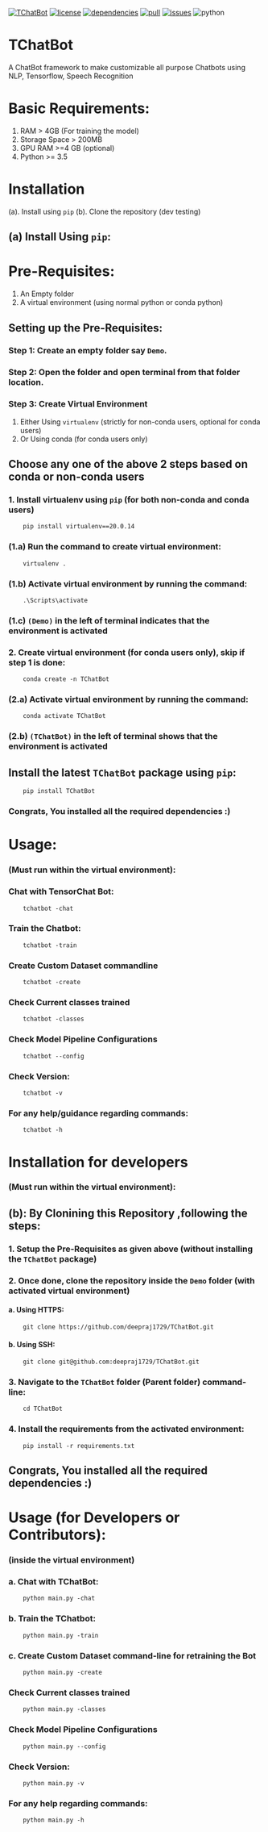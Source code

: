 [![TChatBot](https://img.shields.io/badge/TChatBot-v0.1.0-blue)](https://pypi.org/project/TChatBot/0.1.0/)  [![license](https://img.shields.io/badge/License-MIT-yellow)](https://github.com/deepraj1729/TChatBot/blob/master/LICENSE) [![dependencies](https://img.shields.io/badge/dependencies-packages-orange)](https://github.com/deepraj1729/TChatBot/blob/master/requirements.txt)
[![pull](https://img.shields.io/badge/pull--requests-requests-green)](https://github.com/deepraj1729/TChatBot/pulls) [![issues](https://img.shields.io/badge/issues-issues-red)](https://github.com/deepraj1729/TChatBot/issues) ![python](https://img.shields.io/badge/python-3.5%20%7C%203.6%20%7C%203.7-blue)


# TChatBot
A ChatBot framework to make customizable all purpose Chatbots using NLP, Tensorflow, Speech Recognition 

# Basic Requirements: 
1. RAM > 4GB (For training the model)
2. Storage Space > 200MB
3. GPU RAM >=4 GB (optional)
4. Python >= 3.5

# Installation

(a). Install using `pip` 
(b). Clone the repository (dev testing)

## (a) Install Using `pip`:

# Pre-Requisites:
1. An Empty folder
2. A virtual environment (using normal python or conda python)


## Setting up the Pre-Requisites:
### Step 1: Create an empty folder say `Demo`.

### Step 2: Open the folder and open terminal from that folder location.

### Step 3: Create Virtual Environment
1. Either Using `virtualenv` (strictly for non-conda users, optional for conda users)
2. Or Using conda (for conda users only)

## Choose any one of the above 2 steps based on conda or non-conda users
### 1. Install virtualenv using `pip` (for both non-conda and conda users)

        pip install virtualenv==20.0.14
        
### (1.a) Run the command to create virtual environment: 

        virtualenv .

### (1.b) Activate virtual environment by running the command:
        
        .\Scripts\activate

### (1.c) `(Demo)` in the left of terminal indicates that the environment is activated

### 2. Create virtual environment (for conda users only), skip if step 1 is done: 

        conda create -n TChatBot

### (2.a) Activate virtual environment by running the command:

        conda activate TChatBot

### (2.b) `(TChatBot)` in the left of terminal shows that the environment is activated
                 

## Install the latest `TChatBot` package using `pip`:
        
        pip install TChatBot
        
### Congrats, You installed all the required dependencies :) 

# Usage:
### (Must run within the virtual environment):

### Chat with TensorChat Bot:

        tchatbot -chat

### Train the Chatbot:

        tchatbot -train

### Create Custom Dataset commandline

        tchatbot -create

### Check Current classes trained

        tchatbot -classes

### Check Model Pipeline Configurations

        tchatbot --config

### Check Version:
        
        tchatbot -v

### For any help/guidance regarding commands:

        tchatbot -h


# Installation for developers 
### (Must run within the virtual environment):

## (b): By Clonining this Repository ,following the steps:

### 1. Setup the Pre-Requisites as given above (without installing the `TChatBot` package)

### 2. Once done, clone the repository inside the `Demo` folder (with activated virtual environment)
#### a. Using HTTPS:

        git clone https://github.com/deepraj1729/TChatBot.git

#### b. Using SSH:

        git clone git@github.com:deepraj1729/TChatBot.git

### 3. Navigate to the `TChatBot` folder (Parent folder) command-line:
        
        cd TChatBot

### 4. Install the requirements from the activated environment:

        pip install -r requirements.txt 

## Congrats, You installed all the required dependencies :) 


# Usage (for Developers or Contributors):
### (inside the virtual environment)

### a. Chat with TChatBot:

        python main.py -chat

### b. Train the TChatbot:

        python main.py -train

### c. Create Custom Dataset command-line for retraining the Bot

        python main.py -create
    
### Check Current classes trained

        python main.py -classes

### Check Model Pipeline Configurations

        python main.py --config

### Check Version:
        
        python main.py -v

### For any help regarding commands:

        python main.py -h
